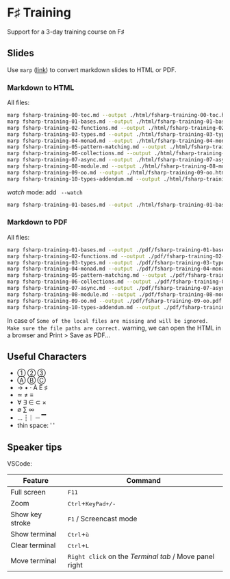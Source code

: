 # F♯ Training

Support for a 3-day training course on F♯

## Slides

Use `marp` ([link](https://marp.app)) to convert markdown slides to HTML or PDF.

### Markdown to HTML

All files:

```bash
marp fsharp-training-00-toc.md --output ./html/fsharp-training-00-toc.html --theme themes/d-edge.css
marp fsharp-training-01-bases.md --output ./html/fsharp-training-01-bases.html --theme themes/d-edge.css
marp fsharp-training-02-functions.md --output ./html/fsharp-training-02-functions.html --theme themes/d-edge.css
marp fsharp-training-03-types.md --output ./html/fsharp-training-03-types.html --theme themes/d-edge.css
marp fsharp-training-04-monad.md --output ./html/fsharp-training-04-monad.html --theme themes/d-edge.css
marp fsharp-training-05-pattern-matching.md --output ./html/fsharp-training-05-pattern-matching.html --theme themes/d-edge.css
marp fsharp-training-06-collections.md --output ./html/fsharp-training-06-collections.html --theme themes/d-edge.css
marp fsharp-training-07-async.md --output ./html/fsharp-training-07-async.html --theme themes/d-edge.css
marp fsharp-training-08-module.md --output ./html/fsharp-training-08-module.html --theme themes/d-edge.css
marp fsharp-training-09-oo.md --output ./html/fsharp-training-09-oo.html --theme themes/d-edge.css
marp fsharp-training-10-types-addendum.md --output ./html/fsharp-training-10-types-addendum.html --theme themes/d-edge.css
```

*watch* mode: add ` --watch`

```bash
marp fsharp-training-01-bases.md --output ./html/fsharp-training-01-bases.html --theme themes/d-edge.css --watch
```

### Markdown to PDF

All files:

```bash
marp fsharp-training-01-bases.md --output ./pdf/fsharp-training-01-bases.pdf --theme themes/d-edge.css --allow-local-files
marp fsharp-training-02-functions.md --output ./pdf/fsharp-training-02-functions.pdf --theme themes/d-edge.css --allow-local-files
marp fsharp-training-03-types.md --output ./pdf/fsharp-training-03-types.pdf --theme themes/d-edge.css --allow-local-files
marp fsharp-training-04-monad.md --output ./pdf/fsharp-training-04-monad.pdf --theme themes/d-edge.css --allow-local-files
marp fsharp-training-05-pattern-matching.md --output ./pdf/fsharp-training-05-pattern-matching.pdf --theme themes/d-edge.css --allow-local-files
marp fsharp-training-06-collections.md --output ./pdf/fsharp-training-06-collections.pdf --theme themes/d-edge.css --allow-local-files
marp fsharp-training-07-async.md --output ./pdf/fsharp-training-07-async.pdf --theme themes/d-edge.css --allow-local-files
marp fsharp-training-08-module.md --output ./pdf/fsharp-training-08-module.pdf --theme themes/d-edge.css --allow-local-files
marp fsharp-training-09-oo.md --output ./pdf/fsharp-training-09-oo.pdf --theme themes/d-edge.css --allow-local-files
marp fsharp-training-10-types-addendum.md --output ./pdf/fsharp-training-10-types-addendum.pdf --theme themes/d-edge.css --allow-local-files
```

In case of `Some of the local files are missing and will be ignored. Make sure the file paths are correct.` warning, we can open the HTML in a browser and Print > Save as PDF...

## Useful Characters

- ① ② ③
- Ⓐ Ⓑ Ⓒ
- → • · À É ♯
- ≃ ≠ ≡
- ∀ ∃ ∈ ⊂ ×
- ∅ ∑ ∞
- … ┆｜ ─ ▔
- thin space: ' '

## Speaker tips

VSCode:

| Feature         | Command                                                |
|-----------------|--------------------------------------------------------|
| Full screen     | <kbd>F11</kbd>                                         |
| Zoom            | <kbd>Ctrl</kbd>+<kbd>KeyPad+/-</kbd>                   |
| Show key stroke | <kbd>F1</kbd> / Screencast mode                        |
| Show terminal   | <kbd>Ctrl</kbd>+<kbd>ù</kbd>                           |
| Clear terminal  | <kbd>Ctrl</kbd>+<kbd>L</kbd>                           |
| Move terminal   | `Right click` on the *Terminal tab* / Move panel right |
